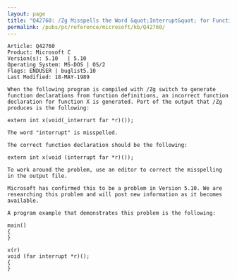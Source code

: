 ```yaml
---
layout: page
title: "Q42760: /Zg Misspells the Word &quot;Interrupt&quot; for Function Pointers"
permalink: /pubs/pc/reference/microsoft/kb/Q42760/
---
```


	Article: Q42760
	Product: Microsoft C
	Version(s): 5.10   | 5.10
	Operating System: MS-DOS | OS/2
	Flags: ENDUSER | buglist5.10
	Last Modified: 18-MAY-1989
	
	When the following program is compiled with /Zg switch to generate
	function declarations from function definitions, an incorrect function
	declaration for function X is generated. Part of the output that /Zg
	produces is the following:
	
	extern int x(void(_interrurt far *r)());
	
	The word "interrupt" is misspelled.
	
	The correct function declaration should be the following:
	
	extern int x(void (interrupt far *r)());
	
	To work around the problem, use an editor to correct the misspelling
	in the output file.
	
	Microsoft has confirmed this to be a problem in Version 5.10. We are
	researching this problem and will post new information as it becomes
	available.
	
	A program example that demonstrates this problem is the following:
	
	main()
	{
	}
	
	x(r)
	void (far interrupt *r)();
	{
	}

